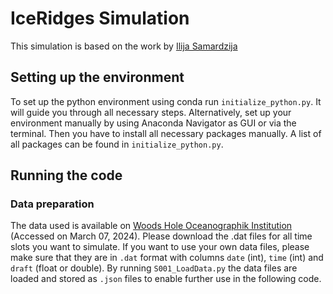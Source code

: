 # IceRidges Simulation

This simulation is based on the work by [Ilija Samardzija](https://github.com/ilijasam/IceRidges)

## Setting up the environment
To set up the python environment using conda run `initialize_python.py`. It will guide you through all necessary steps. Alternatively, set up your environment manually by using Anaconda Navigator as GUI or via the terminal. Then you have to install all necessary packages manually. A list of all packages can be found in `initialize_python.py`.

## Running the code
### Data preparation
The data used is available on [Woods Hole Oceanographik Institution](https://www2.whoi.edu/site/beaufortgyre/data/mooring-data/) (Accessed on March 07, 2024). Please download the .dat files for all time slots you want to simulate. If you want to use your own data files, please make sure that they are in `.dat` format with columns `date` (int), `time` (int) and `draft` (float or double).
By running `S001_LoadData.py` the data files are loaded and stored as `.json` files to enable further use in the following code.

